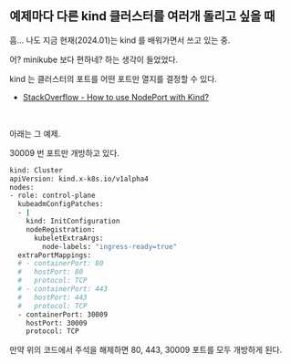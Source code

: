 ## 예제마다 다른 kind 클러스터를 여러개 돌리고 싶을 때

흠... 나도 지금 현재(2024.01)는 kind 를 배워가면서 쓰고 있는 중. 

어? minikube 보다 편하네? 하는 생각이 들었었다.

kind 는 클러스터의 포트를 어떤 포트만 열지를 결정할 수 있다.

- [StackOverflow - How to use NodePort with Kind?](https://stackoverflow.com/questions/62432961/how-to-use-nodeport-with-kind)



<br>

아래는 그 예제.

30009 번 포트만 개방하고 있다.

```bash
kind: Cluster
apiVersion: kind.x-k8s.io/v1alpha4
nodes:
- role: control-plane
  kubeadmConfigPatches:
  - |
    kind: InitConfiguration
    nodeRegistration:
      kubeletExtraArgs:
        node-labels: "ingress-ready=true"
  extraPortMappings:
  # - containerPort: 80
  #   hostPort: 80
  #   protocol: TCP
  # - containerPort: 443
  #   hostPort: 443
  #   protocol: TCP
  - containerPort: 30009
    hostPort: 30009
    protocol: TCP
```

만약 위의 코드에서 주석을 해제하면 80, 443, 30009 포트를 모두 개방하게 된다.<br>

<br>